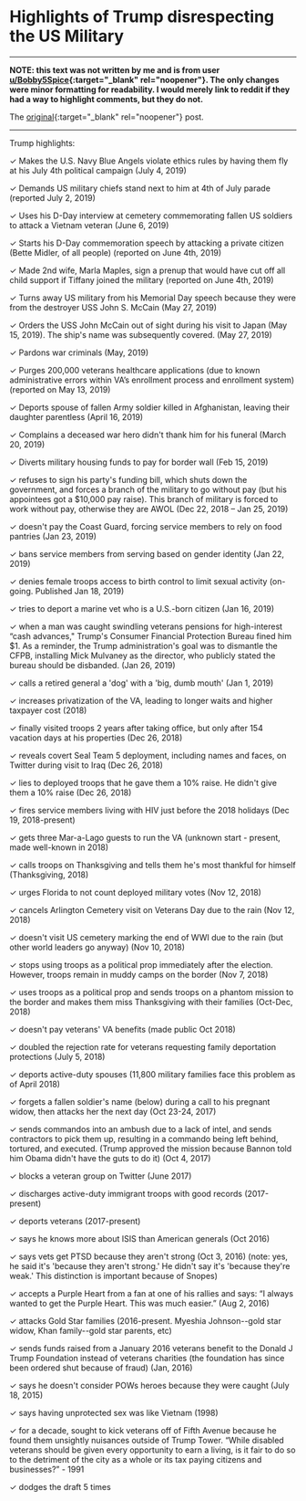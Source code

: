# Highlights of Trump disrespecting the US Military

-------------------------------------------------------------------------------

**NOTE: this text was not written by me and is from user
[u/Bobby5Spice](https://www.reddit.com/user/Bobby5Spice){:target="_blank"
rel="noopener"}. The only changes were minor formatting for
readability.  I would merely link to reddit if they had a way to
highlight comments, but they do not.**

The
[original](https://www.reddit.com/r/NewsOfTheStupid/comments/w70z85/trump_wanted_to_give_himself_medal_of_honor_but/ihh6gfs/){:target="_blank"
rel="noopener"} post.

-------------------------------------------------------------------------------

Trump highlights:

✓ Makes the U.S. Navy Blue Angels violate ethics rules by having them fly at his July 4th political campaign (July 4, 2019)

✓ Demands US military chiefs stand next to him at 4th of July parade (reported July 2, 2019)

✓ Uses his D-Day interview at cemetery commemorating fallen US soldiers to attack a Vietnam veteran (June 6, 2019)

✓ Starts his D-Day commemoration speech by attacking a private citizen (Bette Midler, of all people) (reported on June 4th, 2019)

✓ Made 2nd wife, Marla Maples, sign a prenup that would have cut off all child support if Tiffany joined the military (reported on June 4th, 2019)

✓ Turns away US military from his Memorial Day speech because they were from the destroyer USS John S. McCain (May 27, 2019)

✓ Orders the USS John McCain out of sight during his visit to Japan (May 15, 2019). The ship's name was subsequently covered. (May 27, 2019)

✓ Pardons war criminals (May, 2019)

✓ Purges 200,000 veterans healthcare applications (due to known administrative errors within VA’s enrollment process and enrollment system) (reported on May 13, 2019)

✓ Deports spouse of fallen Army soldier killed in Afghanistan, leaving their daughter parentless (April 16, 2019)

✓ Complains a deceased war hero didn't thank him for his funeral (March 20, 2019)

✓ Diverts military housing funds to pay for border wall (Feb 15, 2019)

✓ refuses to sign his party's funding bill, which shuts down the government, and forces a branch of the military to go without pay (but his appointees got a $10,000 pay raise). This branch of military is forced to work without pay, otherwise they are AWOL (Dec 22, 2018 – Jan 25, 2019)

✓ doesn't pay the Coast Guard, forcing service members to rely on food pantries (Jan 23, 2019)

✓ bans service members from serving based on gender identity (Jan 22, 2019)

✓ denies female troops access to birth control to limit sexual activity (on-going. Published Jan 18, 2019)

✓ tries to deport a marine vet who is a U.S.-born citizen (Jan 16, 2019)

✓ when a man was caught swindling veterans pensions for high-interest “cash advances," Trump's Consumer Financial Protection Bureau fined him $1. As a reminder, the Trump administration's goal was to dismantle the CFPB, installing Mick Mulvaney as the director, who publicly stated the bureau should be disbanded. (Jan 26, 2019)

✓ calls a retired general a 'dog' with a 'big, dumb mouth' (Jan 1, 2019)

✓ increases privatization of the VA, leading to longer waits and higher taxpayer cost (2018)

✓ finally visited troops 2 years after taking office, but only after 154 vacation days at his properties (Dec 26, 2018)

✓ reveals covert Seal Team 5 deployment, including names and faces, on Twitter during visit to Iraq (Dec 26, 2018)

✓ lies to deployed troops that he gave them a 10% raise. He didn't give them a 10% raise (Dec 26, 2018)

✓ fires service members living with HIV just before the 2018 holidays (Dec 19, 2018-present)

✓ gets three Mar-a-Lago guests to run the VA (unknown start - present, made well-known in 2018)

✓ calls troops on Thanksgiving and tells them he's most thankful for himself (Thanksgiving, 2018)

✓ urges Florida to not count deployed military votes (Nov 12, 2018)

✓ cancels Arlington Cemetery visit on Veterans Day due to the rain (Nov 12, 2018)

✓ doesn't visit US cemetery marking the end of WWI due to the rain (but other world leaders go anyway) (Nov 10, 2018)

✓ stops using troops as a political prop immediately after the election. However, troops remain in muddy camps on the border (Nov 7, 2018)

✓ uses troops as a political prop and sends troops on a phantom mission to the border and makes them miss Thanksgiving with their families (Oct-Dec, 2018)

✓ doesn't pay veterans' VA benefits (made public Oct 2018)

✓ doubled the rejection rate for veterans requesting family deportation protections (July 5, 2018)

✓ deports active-duty spouses (11,800 military families face this problem as of April 2018)

✓ forgets a fallen soldier's name (below) during a call to his pregnant widow, then attacks her the next day (Oct 23-24, 2017)

✓ sends commandos into an ambush due to a lack of intel, and sends contractors to pick them up, resulting in a commando being left behind, tortured, and executed. (Trump approved the mission because Bannon told him Obama didn't have the guts to do it) (Oct 4, 2017)

✓ blocks a veteran group on Twitter (June 2017)

✓ discharges active-duty immigrant troops with good records (2017-present)

✓ deports veterans (2017-present)

✓ says he knows more about ISIS than American generals (Oct 2016)

✓ says vets get PTSD because they aren't strong (Oct 3, 2016) (note: yes, he said it's 'because they aren't strong.' He didn't say it's 'because they're weak.' This distinction is important because of Snopes)

✓ accepts a Purple Heart from a fan at one of his rallies and says: “I always wanted to get the Purple Heart. This was much easier.” (Aug 2, 2016)

✓ attacks Gold Star families (2016-present. Myeshia Johnson--gold star widow, Khan family--gold star parents, etc)

✓ sends funds raised from a January 2016 veterans benefit to the Donald J Trump Foundation instead of veterans charities (the foundation has since been ordered shut because of fraud) (Jan, 2016)

✓ says he doesn't consider POWs heroes because they were caught (July 18, 2015)

✓ says having unprotected sex was like Vietnam (1998)

✓ for a decade, sought to kick veterans off of Fifth Avenue because he found them unsightly nuisances outside of Trump Tower. “While disabled veterans should be given every opportunity to earn a living, is it fair to do so to the detriment of the city as a whole or its tax paying citizens and businesses?” - 1991

✓ dodges the draft 5 times
